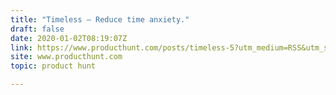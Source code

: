 ```yaml
---
title: "Timeless — Reduce time anxiety."
draft: false
date: 2020-01-02T08:19:07Z
link: https://www.producthunt.com/posts/timeless-5?utm_medium=RSS&utm_source=hune
site: www.producthunt.com
topic: product hunt  

---
```

